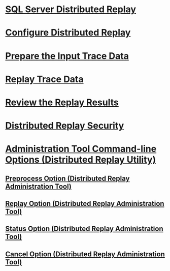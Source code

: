 # [SQL Server Distributed Replay](sql-server-distributed-replay.md)
# [Configure Distributed Replay](configure-distributed-replay.md)
# [Prepare the Input Trace Data](prepare-the-input-trace-data.md)
# [Replay Trace Data](replay-trace-data.md)
# [Review the Replay Results](review-the-replay-results.md)
# [Distributed Replay Security](distributed-replay-security.md)
# [Administration Tool Command-line Options (Distributed Replay Utility)](administration-tool-command-line-options-distributed-replay-utility.md)
## [Preprocess Option (Distributed Replay Administration Tool)](preprocess-option-distributed-replay-administration-tool.md)
## [Replay Option (Distributed Replay Administration Tool)](replay-option-distributed-replay-administration-tool.md)
## [Status Option (Distributed Replay Administration Tool)](status-option-distributed-replay-administration-tool.md)
## [Cancel Option (Distributed Replay Administration Tool)](cancel-option-distributed-replay-administration-tool.md)
